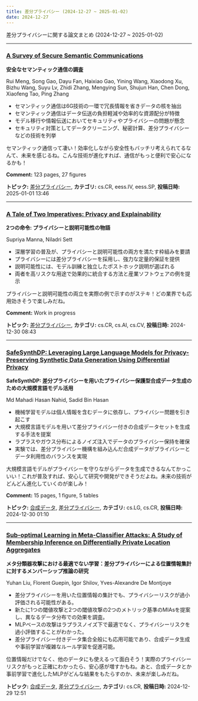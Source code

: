 ```yaml
---
title: 差分プライバシー (2024-12-27 ~ 2025-01-02)
date: 2024-12-27
---
```


差分プライバシーに関する論文まとめ (2024-12-27 ~ 2025-01-02)


- - -

### [A Survey of Secure Semantic Communications](http://arxiv.org/abs/2501.00842)

**安全なセマンティック通信の調査**

Rui Meng, Song Gao, Dayu Fan, Haixiao Gao, Yining Wang, Xiaodong Xu, Bizhu Wang, Suyu Lv, Zhidi Zhang, Mengying Sun, Shujun Han, Chen Dong, Xiaofeng Tao, Ping Zhang

- セマンティック通信は6G技術の一環で冗長情報を省きデータの核を抽出
- セマンティック通信はデータ伝送の負担軽減や効率的な資源配分が特徴
- モデル移行や情報伝送においてセキュリティやプライバシーの問題が懸念
- セキュリティ対策としてデータクリーニング、秘密計算、差分プライバシーなどの技術を列挙

セマンティック通信って凄い！効率化しながら安全性もバッチリ考えられてるなんて、未来を感じるね。こんな技術が進化すれば、通信がもっと便利で安心になるかも！

**Comment:** 123 pages, 27 figures

**トピック:** [差分プライバシー](../../dp), **カテゴリ:** cs.CR, eess.IV, eess.SP, **投稿日時:** 2025-01-01 13:46


- - -

### [A Tale of Two Imperatives: Privacy and Explainability](http://arxiv.org/abs/2412.20798)

**2つの命令: プライバシーと説明可能性の物語**

Supriya Manna, Niladri Sett

- 深層学習の普及が、プライバシーと説明可能性の両方を満たす枠組みを要請
- プライバシーには差分プライバシーを採用し、強力な定量的保証を提供
- 説明可能性には、モデル訓練と独立したポストホック説明が選ばれる
- 両者を高リスクな用途で効果的に統合する方法と産業ソフトウェアの例を提示

プライバシーと説明可能性の両立を実際の例で示すのがステキ！どの業界でも応用効きそうで楽しみだね。

**Comment:** Work in progress

**トピック:** [差分プライバシー](../../dp), **カテゴリ:** cs.CR, cs.AI, cs.CV, **投稿日時:** 2024-12-30 08:43


- - -

### [SafeSynthDP: Leveraging Large Language Models for Privacy-Preserving Synthetic Data Generation Using Differential Privacy](http://arxiv.org/abs/2412.20641)

**SafeSynthDP: 差分プライバシーを用いたプライバシー保護型合成データ生成のための大規模言語モデル活用**

Md Mahadi Hasan Nahid, Sadid Bin Hasan

- 機械学習モデルは個人情報を含むデータに依存し、プライバシー問題を引き起こす
- 大規模言語モデルを用いて差分プライバシー付きの合成データセットを生成する手法を提案
- ラプラスやガウス分布によるノイズ注入でデータのプライバシー保持を確保
- 実験では、差分プライバシー機構を組み込んだ合成データがプライバシーとデータ利用性のバランスを実現

大規模言語モデルがプライバシーを守りながらデータを生成できるなんてかっこいい！これが普及すれば、安心して研究や開発ができそうだよね。未来の技術がどんどん進化していくのが楽しみ！

**Comment:** 15 pages, 1 figure, 5 tables

**トピック:** [合成データ](../../sd), [差分プライバシー](../../dp), **カテゴリ:** cs.LG, cs.CR, **投稿日時:** 2024-12-30 01:10


- - -

### [Sub-optimal Learning in Meta-Classifier Attacks: A Study of Membership Inference on Differentially Private Location Aggregates](http://arxiv.org/abs/2412.20456)

**メタ分類器攻撃における最適でない学習：差分プライバシーによる位置情報集計に対するメンバーシップ推論の研究**

Yuhan Liu, Florent Guepin, Igor Shilov, Yves-Alexandre De Montjoye

- 差分プライバシーを用いた位置情報の集計でも、プライバシーリスクが過小評価される可能性がある。
- 新たに1つの閾値攻撃と2つの閾値攻撃の2つのメトリック基準のMIAsを提案し、異なるデータ分布での効果を調査。
- MLPベースの攻撃はラプラスノイズ下で最適でなく、プライバシーリスクを過小評価することがわかった。
- 差分プライバシー付きデータ集合全般にも応用可能であり、合成データ生成や事前学習が複雑なルール学習を促進可能。

位置情報だけでなく、他のデータにも使えるって面白そう！実際のプライバシーリスクがもっと正確にわかったら、安心感が増すかもね。あと、合成データとか事前学習で進化したMLPがどんな結果をもたらすのか、未来が楽しみだね。



**トピック:** [合成データ](../../sd), [差分プライバシー](../../dp), **カテゴリ:** cs.CR, **投稿日時:** 2024-12-29 12:51

